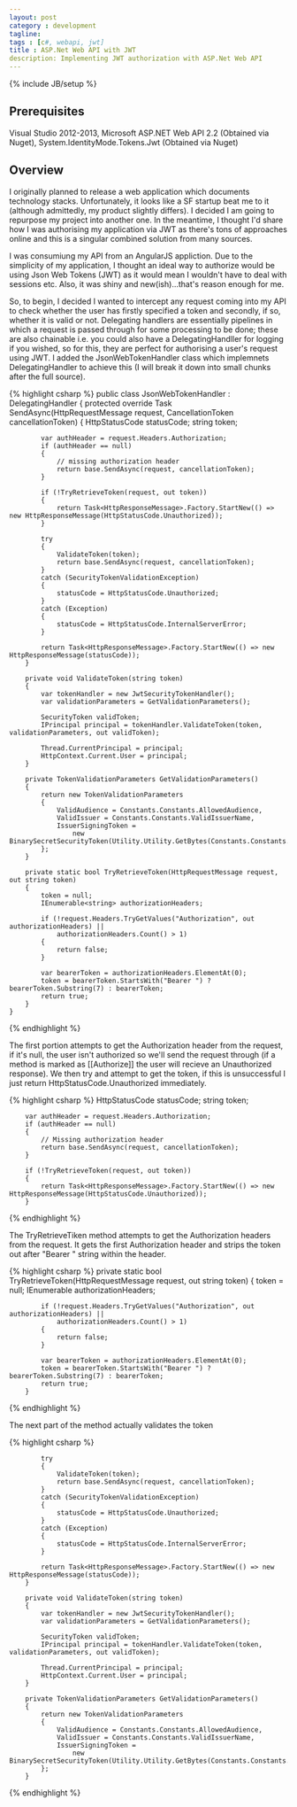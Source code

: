 ```yaml
---
layout: post
category : development
tagline: 
tags : [c#, webapi, jwt]
title : ASP.Net Web API with JWT
description: Implementing JWT authorization with ASP.Net Web API
---
```

{% include JB/setup %}

## Prerequisites

Visual Studio 2012-2013, Microsoft ASP.NET Web API 2.2 (Obtained via Nuget), System.IdentityMode.Tokens.Jwt (Obtained via Nuget)

## Overview

I originally planned to release a web application which documents technology stacks.  Unfortunately, it looks like a SF startup beat me to it (although admittedly, my product slightly differs).  I decided I am going to repurpose my project into another one.  In the meantime, I thought I'd share how I was authorising my application via JWT as there's tons of approaches online and this is a singular combined solution from many sources.  

I was consumiung my API from an AngularJS appliction.  Due to the simplicity of my application, I thought an ideal way to authorize would be using Json Web Tokens (JWT) as it would mean I wouldn't have to deal with sessions etc.  Also, it was shiny and new(ish)...that's reason enough for me.

So, to begin, I decided I wanted to intercept any request coming into my API to check whether the user has firstly specified a token and secondly, if so, whether it is valid or not.  Delegating handlers are essentially pipelines in which a request is passed through for some processing to be done; these are also chainable i.e. you could also have a DelegatingHandller for logging if you wished, so for this, they are perfect for authorising a user's request using JWT.  I added the JsonWebTokenHandler class which implemnets DelegatingHandler to achieve this (I will break it down into small chunks after the full source).

{% highlight csharp %}
 public class JsonWebTokenHandler : DelegatingHandler
    {
        protected override Task<HttpResponseMessage> SendAsync(HttpRequestMessage request,
            CancellationToken cancellationToken)
        {
            HttpStatusCode statusCode;
            string token;

            var authHeader = request.Headers.Authorization;
            if (authHeader == null)
            {
                // missing authorization header
                return base.SendAsync(request, cancellationToken);
            }

            if (!TryRetrieveToken(request, out token))
            {
                return Task<HttpResponseMessage>.Factory.StartNew(() => new HttpResponseMessage(HttpStatusCode.Unauthorized));
            }

            try
            {
                ValidateToken(token);
                return base.SendAsync(request, cancellationToken);
            }
            catch (SecurityTokenValidationException)
            {
                statusCode = HttpStatusCode.Unauthorized;
            }
            catch (Exception)
            {
                statusCode = HttpStatusCode.InternalServerError;
            }

            return Task<HttpResponseMessage>.Factory.StartNew(() => new HttpResponseMessage(statusCode));
        }

        private void ValidateToken(string token)
        {
            var tokenHandler = new JwtSecurityTokenHandler();
            var validationParameters = GetValidationParameters();

            SecurityToken validToken;
            IPrincipal principal = tokenHandler.ValidateToken(token, validationParameters, out validToken);

            Thread.CurrentPrincipal = principal;
            HttpContext.Current.User = principal;
        }

        private TokenValidationParameters GetValidationParameters()
        {
            return new TokenValidationParameters
            {
                ValidAudience = Constants.Constants.AllowedAudience,
                ValidIssuer = Constants.Constants.ValidIssuerName,
                IssuerSigningToken =
                    new BinarySecretSecurityToken(Utility.Utility.GetBytes(Constants.Constants.SymmetricKey))
            };
        }

        private static bool TryRetrieveToken(HttpRequestMessage request, out string token)
        {
            token = null;
            IEnumerable<string> authorizationHeaders;

            if (!request.Headers.TryGetValues("Authorization", out authorizationHeaders) ||
                authorizationHeaders.Count() > 1)
            {
                return false;
            }

            var bearerToken = authorizationHeaders.ElementAt(0);
            token = bearerToken.StartsWith("Bearer ") ? bearerToken.Substring(7) : bearerToken;
            return true;
        }
    }
{% endhighlight %}

The first portion attempts to get the Authorization header from the request, if it's null, the user isn't authorized so we'll send the request through (if a method is marked as [[Authorize]] the user will recieve an Unauthorized response).  We then try and attempt to get the token, if this is unsuccessful I just return HttpStatusCode.Unauthorized immediately.

{% highlight csharp %}
        HttpStatusCode statusCode;
        string token;

        var authHeader = request.Headers.Authorization;
        if (authHeader == null)
        {
            // Missing authorization header
            return base.SendAsync(request, cancellationToken);
        }

        if (!TryRetrieveToken(request, out token))
        {
            return Task<HttpResponseMessage>.Factory.StartNew(() => new HttpResponseMessage(HttpStatusCode.Unauthorized));
        }

{% endhighlight %}          

The TryRetrieveTiken method attempts to get the Authorization headers from the request.  It gets the first Authorization header and strips the token out after "Bearer " string within the header.  

{% highlight csharp %}
  private static bool TryRetrieveToken(HttpRequestMessage request, out string token)
        {
            token = null;
            IEnumerable<string> authorizationHeaders;

            if (!request.Headers.TryGetValues("Authorization", out authorizationHeaders) ||
                authorizationHeaders.Count() > 1)
            {
                return false;
            }

            var bearerToken = authorizationHeaders.ElementAt(0);
            token = bearerToken.StartsWith("Bearer ") ? bearerToken.Substring(7) : bearerToken;
            return true;
        }
{% endhighlight %}      

The next part of the method actually validates the token

{% highlight csharp %}

            try
            {
                ValidateToken(token);
                return base.SendAsync(request, cancellationToken);
            }
            catch (SecurityTokenValidationException)
            {
                statusCode = HttpStatusCode.Unauthorized;
            }
            catch (Exception)
            {
                statusCode = HttpStatusCode.InternalServerError;
            }

            return Task<HttpResponseMessage>.Factory.StartNew(() => new HttpResponseMessage(statusCode));
        }

        private void ValidateToken(string token)
        {
            var tokenHandler = new JwtSecurityTokenHandler();
            var validationParameters = GetValidationParameters();

            SecurityToken validToken;
            IPrincipal principal = tokenHandler.ValidateToken(token, validationParameters, out validToken);

            Thread.CurrentPrincipal = principal;
            HttpContext.Current.User = principal;
        }

        private TokenValidationParameters GetValidationParameters()
        {
            return new TokenValidationParameters
            {
                ValidAudience = Constants.Constants.AllowedAudience,
                ValidIssuer = Constants.Constants.ValidIssuerName,
                IssuerSigningToken =
                    new BinarySecretSecurityToken(Utility.Utility.GetBytes(Constants.Constants.SymmetricKey))
            };
        }

{% endhighlight %}   
